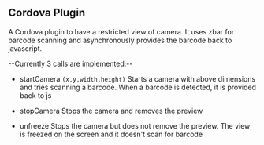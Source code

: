 Cordova Plugin
----------------

A Cordova plugin to have a restricted view of camera. It uses zbar for barcode scanning and asynchronously provides the barcode back to javascript.

--Currently 3 calls are implemented:--

* startCamera `(x,y,width,height)` 
Starts a camera with above dimensions and tries scanning a barcode. When a barcode is detected, it is provided back to js

* stopCamera 
Stops the camera and removes the preview

* unfreeze
Stops the camera but does not remove the preview. The view is freezed on the screen and it doesn't scan for barcode

